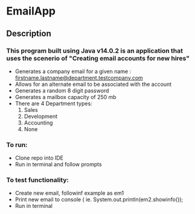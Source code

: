 # EmailApp

## Description 
### This program built using Java v14.0.2 is an application that uses the scenerio of "Creating email accounts for new hires"
- Generates a company email for a given name : firstname.lastname@department.testcompany.com
- Allows for an alternate email to be associated with the account
- Generates a random 8 digit password 
- Generates a mailbox capacity of 250 mb
- There are 4 Department types: 
  1. Sales 
  2. Development
  3. Accounting 
  4. None
  
 ### To run:
 - Clone repo into IDE
 - Run in terminal and follow prompts
 
 ### To test functionality:
 - Create new email, followinf example as em1 
 - Print new email to console ( ie. System.out.println(em2.showinfo());
 - Run in terminal 
